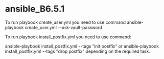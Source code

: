# ansible_B6.5.1

To run playbook create_user.yml you need to use command ansible-playbook create_user.yml --ask-vault-password

To run playbook install_postfix.yml you need to use command:

ansible-playbook install_postfix.yml --tags "init postfix" or ansible-playbook install_postfix.yml --tags "drop postfix" depending on the required task.
